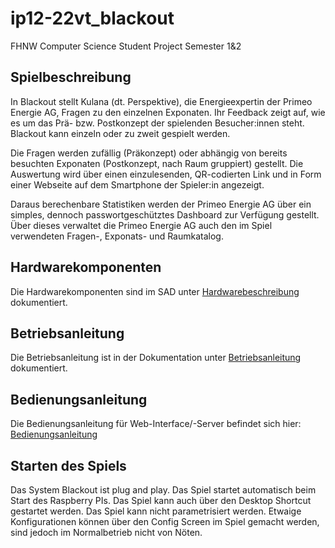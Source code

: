 # ip12-22vt_blackout
FHNW Computer Science Student Project Semester 1&2

## Spielbeschreibung

In Blackout stellt Kulana (dt. Perspektive), die Energieexpertin der Primeo Energie AG, Fragen zu den einzelnen Exponaten. Ihr Feedback zeigt auf, wie es um das Prä- bzw. Postkonzept der spielenden Besucher:innen steht. Blackout kann einzeln oder zu zweit gespielt werden.

Die Fragen werden zufällig (Präkonzept) oder abhängig von bereits besuchten Exponaten (Postkonzept, nach Raum gruppiert) gestellt. Die Auswertung wird über einen einzulesenden, QR-codierten Link und in Form einer Webseite auf dem Smartphone der Spieler:in angezeigt.

Daraus berechenbare Statistiken werden der Primeo Energie AG über ein simples, dennoch passwortgeschütztes Dashboard zur Verfügung gestellt. Über dieses verwaltet die Primeo Energie AG auch den im Spiel verwendeten Fragen-, Exponats- und Raumkatalog.

## Hardwarekomponenten

Die Hardwarekomponenten sind im SAD unter [Hardwarebeschreibung](https://github.com/fhnw-sgi-ip12-22vt/ip12-22vt_blackout/tree/main/docu/02_hardware) dokumentiert.

## Betriebsanleitung

Die Betriebsanleitung ist in der Dokumentation unter [Betriebsanleitung](https://github.com/fhnw-sgi-ip12-22vt/ip12-22vt_blackout/blob/main/docu/Betriebsanleitung.pdf) dokumentiert.

## Bedienungsanleitung

Die Bedienungsanleitung für Web-Interface/-Server befindet sich hier: [Bedienungsanleitung](https://github.com/fhnw-sgi-ip12-22vt/ip12-22vt_blackout/blob/main/docu/Bedienungsanleitung.pdf)

## Starten des Spiels
Das System Blackout ist plug and play.
Das Spiel startet automatisch beim Start des Raspberry PIs.
Das Spiel kann auch über den Desktop Shortcut gestartet werden.
Das Spiel kann nicht parametrisiert werden. Etwaige Konfigurationen können über den Config Screen im Spiel gemacht werden, sind jedoch im Normalbetrieb nicht von Nöten.

